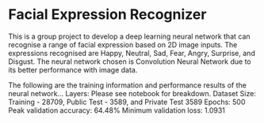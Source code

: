 # Facial Expression Recognizer

This is a group project to develop a deep learning neural network that can recognise a range of facial expression 
based on 2D image inputs. The expressions recognised are Happy, Neutral, Sad, Fear, Angry, Surprise, and Disgust.
The neural network chosen is Convolution Neural Network due to its better performance with image data.

The following are the training information and performance results of the neural network... 
Layers: Please see notebook for breakdown.
Dataset Size: Training - 28709, Public Test - 3589, and Private Test 3589
Epochs: 500
Peak validation accuracy: 64.48%
Minimum validation loss: 1.0931
